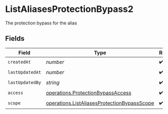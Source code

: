 # ListAliasesProtectionBypass2

The protection bypass for the alias


## Fields

| Field                                                                                                      | Type                                                                                                       | Required                                                                                                   | Description                                                                                                |
| ---------------------------------------------------------------------------------------------------------- | ---------------------------------------------------------------------------------------------------------- | ---------------------------------------------------------------------------------------------------------- | ---------------------------------------------------------------------------------------------------------- |
| `createdAt`                                                                                                | *number*                                                                                                   | :heavy_check_mark:                                                                                         | N/A                                                                                                        |
| `lastUpdatedAt`                                                                                            | *number*                                                                                                   | :heavy_check_mark:                                                                                         | N/A                                                                                                        |
| `lastUpdatedBy`                                                                                            | *string*                                                                                                   | :heavy_check_mark:                                                                                         | N/A                                                                                                        |
| `access`                                                                                                   | [operations.ProtectionBypassAccess](../../models/operations/protectionbypassaccess.md)                     | :heavy_check_mark:                                                                                         | N/A                                                                                                        |
| `scope`                                                                                                    | [operations.ListAliasesProtectionBypassScope](../../models/operations/listaliasesprotectionbypassscope.md) | :heavy_check_mark:                                                                                         | N/A                                                                                                        |